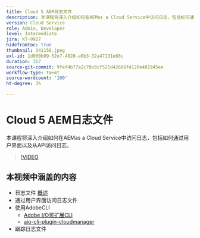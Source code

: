 ```yaml
---
title: Cloud 5 AEM日志文件
description: 本课程将深入介绍如何在AEMas a Cloud Service中访问日志，包括如何通过用户界面以及从API访问日志。
version: Cloud Service
role: Admin, Developer
level: Intermediate
jira: KT-9927
hidefromtoc: true
thumbnail: 341156.jpeg
exl-id: 1d000b09-52e7-4828-a0b3-32a47131e66c
duration: 317
source-git-commit: 9fef4b77a2c70c8cf525d42686f4120e481945ee
workflow-type: tm+mt
source-wordcount: '100'
ht-degree: 3%

---
```


# Cloud 5 AEM日志文件

本课程将深入介绍如何在AEMas a Cloud Service中访问日志，包括如何通过用户界面以及从API访问日志。

>[!VIDEO](https://video.tv.adobe.com/v/341156?quality=12&learn=on)

## 本视频中涵盖的内容

+ 日志文件 [概述](https://experienceleague.adobe.com/docs/experience-manager-learn/cloud-service/debugging/debugging-aem-as-a-cloud-service/logs.html)
+ 通过用户界面访问日志文件
+ 使用AdobeCLI
   + [Adobe I/O可扩展CLI](https://github.com/adobe/aio-cli)
   + [aio-cli-plugin-cloudmanager](https://github.com/adobe/aio-cli-plugin-cloudmanager/blob/main/README.md)
+ 跟踪日志文件